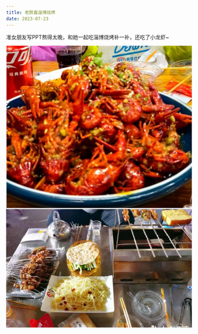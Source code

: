```yaml
---
title: 老胖鑫淄博烧烤
date: 2023-07-23
---
```


准女朋友写PPT熬得太晚，和她一起吃淄博烧烤补一补，还吃了小龙虾~

![小龙虾](./images/小龙虾.jpg)
![烧烤](./images/烧烤.jpg)
